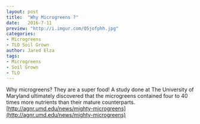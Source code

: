 ```yaml
---
layout: post
title:  "Why Microgreens ?"
date:   2016-7-11
preview: "http://i.imgur.com/Q5jofphh.jpg"
categories:
- Microgreens
- TLO Soil Grown
author: Jared Elza
tags: 
- Microgreens
- Soil Grown
- TLO
---
```


Why microgreens? They are a super food! A study done at The University of Maryland ultimately discovered that the microgreens contained four to 40 times more nutrients than their mature counterparts.
<br>
[http://agnr.umd.edu/news/mighty-microgreens](http://agnr.umd.edu/news/mighty-microgreens)